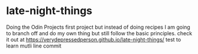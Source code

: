 # late-night-things
Doing the Odin Projects first project but instead of doing recipes
I am going to branch off and do my own thing but still follow the basic
principles. 
check it out at https://verydepressedperson.github.io/late-night-things/
test to learn mutli line commit